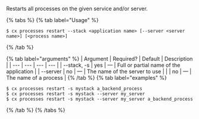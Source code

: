 Restarts all processes on the given service and/or server.

{% tabs %}
{% tab label="Usage" %}

```shell
$ cx processes restart --stack <application name> [--server <server name>] [<process name>]
```
{% /tab %}
    
{% tab label="arguments" %}
| Argument | Required? | Default | Description |
|  ---  |  ---  |  ---  |  ---  |
| \--stack, -s <application name> | yes | — | Full or partial name of the application |
| \--server <server name> | no | — | The name of the server to use |
| <process name> | no | — | The name of a process |
{% /tab %}
{% tab label="examples" %}

```shell
$ cx processes restart -s mystack a_backend_process
$ cx processes restart -s mystack --server my_server
$ cx processes restart -s mystack --server my_server a_backend_process
```

{% /tab %}
{% /tabs %}